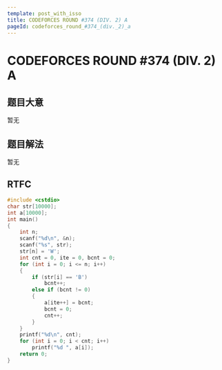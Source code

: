 ```yaml
---
template: post_with_isso
title: CODEFORCES ROUND #374 (DIV. 2) A
pageId: codeforces_round_#374_(div._2)_a
---
```


# CODEFORCES ROUND #374 (DIV. 2) A
<span id="poem"></span><script>$(function(){$.ajax('/api/poem?rnd='+Date.now()+Math.random()).done(function(data){$('#poem').text(data);});});</script>
## 题目大意
暂无

## 题目解法
暂无

## RTFC

```cpp
#include <cstdio>
char str[10000];
int a[10000];
int main()
{
    int n;
    scanf("%d\n", &n);
    scanf("%s", str);
    str[n] = 'W';
    int cnt = 0, ite = 0, bcnt = 0;
    for (int i = 0; i <= n; i++)
    {
        if (str[i] == 'B')
            bcnt++;
        else if (bcnt != 0)
        {
            a[ite++] = bcnt;
            bcnt = 0;
            cnt++;
        }
    }
    printf("%d\n", cnt);
    for (int i = 0; i < cnt; i++)
        printf("%d ", a[i]);
    return 0;
}
```
<div id="__comment"></div>
